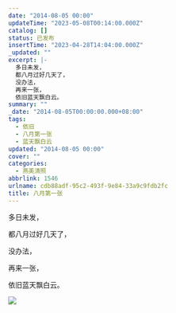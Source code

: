 ```yaml
---
date: "2014-08-05 00:00"
updateTime: "2023-05-08T00:14:00.000Z"
catalog: []
status: 已发布
insertTime: "2023-04-28T14:04:00.000Z"
_updated: ""
excerpt: |-
  多日未发，
  都八月过好几天了，
  没办法，
  再来一张，
  依旧蓝天飘白云。
summary: ""
_date: "2014-08-05T00:00:00.000+08:00"
tags:
  - 依旧
  - 八月第一张
  - 蓝天飘白云
updated: "2014-08-05 00:00"
cover: ""
categories:
  - 燕美清照
abbrlink: 1546
urlname: cdb88adf-95c2-493f-9e84-33a9c9fdb2fc
title: 八月第一张
---
```


多日未发，

都八月过好几天了，

没办法，

再来一张，

依旧蓝天飘白云。

![](https://image.bmqy.net/upload/Fqj5HcnJ549gFdxy_c4d5vQ6nRgs.jpg)
